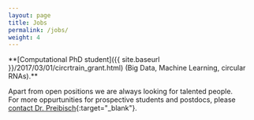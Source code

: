 ```yaml
---
layout: page
title: Jobs
permalink: /jobs/
weight: 4
---
```


<!---Image Analysis Specialist/Scientific Programmer:  
[MDC website](https://www.mdc-berlin.de/jobs/808418/10638){:target="_blank"}, 
[PDF version]({{ site.baseurl }}/assets/imagingJob.pdf){:target="_blank"}-->

<div class="jobs-contact" markdown="1">
**[Computational PhD student]({{ site.baseurl }}/2017/03/01/circrtrain_grant.html) (Big Data, Machine Learning, circular RNAs).**  

Apart from open positions we are always looking for talented people.  
For more oppurtunities for prospective students and postdocs, please [contact Dr. Preibisch](mailto:stephan.preibisch@mdc-berlin.de){:target="_blank"}.
</div>

<br><br><br><br><br><br><br>
